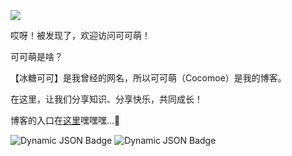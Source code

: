 

<div style={{textAlign: 'center'}}>

![](/img/link-index.png)

哎呀！被发现了，欢迎访问可可萌！

可可萌是啥？

【冰糖可可】是我曾经的网名，所以可可萌（Cocomoe）是我的博客。

在这里，让我们分享知识、分享快乐，共同成长！

博客的入口在[这里](/blog)​嘿嘿嘿​.​.​.:drooling_face:

![Dynamic JSON Badge](https://img.shields.io/badge/dynamic/json?url=https%3A%2F%2Fapi.bilibili.com%2Fx%2Frelation%2Fstat%3Fvmid%3D142202292%26jsonp%3Djsonp&query=%24.data.follower&logo=bilibili&label=following&color=%2300ccff)
![Dynamic JSON Badge](https://img.shields.io/badge/dynamic/json?url=https%3A%2F%2Fapi.bilibili.com%2Fx%2Frelation%2Fstat%3Fvmid%3D142202292%26jsonp%3Djsonp&query=%24.data.following&logo=bilibili&label=follower&color=%2300ccff)

</div>
